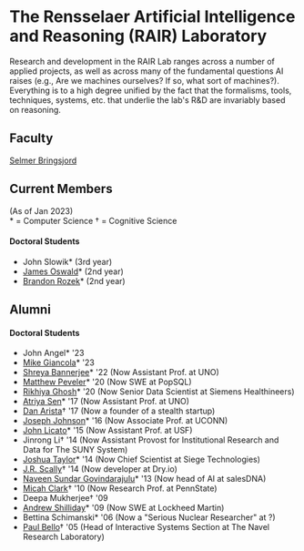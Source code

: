 # The Rensselaer Artificial Intelligence and Reasoning (RAIR) Laboratory

Research and development in the RAIR Lab ranges across a number of applied projects, as well as across many of the fundamental questions AI raises (e.g., Are we machines ourselves? If so, what sort of machines?). Everything is to a high degree unified by the fact that the formalisms, tools, techniques, systems, etc. that underlie the lab's R&D are invariably based on reasoning.

## Faculty 

[Selmer Bringsjord](https://homepages.rpi.edu/~brings/)

## Current Members
(As of Jan 2023)  
\* = Computer Science
† = Cognitive Science

#### Doctoral Students

* John Slowik* (3rd year)
* [James Oswald](https://jamesoswald.dev/)* (2nd year)
* [Brandon Rozek](https://brandonrozek.com/)* (2nd year)

## Alumni

#### Doctoral Students
* John Angel* '23
* [Mike Giancola](https://www.linkedin.com/in/mjgiancola/)* '23
* [Shreya Bannerjee](https://www.linkedin.com/in/shreyabbanerjee/)* '22 (Now Assistant Prof. at UNO)
* [Matthew Peveler](https://www.linkedin.com/in/mpeveler/)* '20 (Now SWE at PopSQL)
* [Rikhiya Ghosh](https://www.linkedin.com/in/rikhiyaghosh/)* '20 (Now Senior Data Scientist at Siemens Healthineers)
* [Atriya Sen](https://www.linkedin.com/in/atriyasen/)* '17 (Now Assistant Prof. at UNO)
* [Dan Arista](https://www.linkedin.com/in/danarista/)† '17 (Now a founder of a stealth startup)
* [Joseph Johnson](https://www.linkedin.com/in/jjohnson346/)* '16 (Now Associate Prof. at UCONN)
* [John Licato](https://www.linkedin.com/in/john-licato-04527325/)* '15 (Now Assistant Prof. at USF)
* Jinrong Li† '14 (Now Assistant Provost for Institutional Research and Data for The SUNY System)
* [Joshua Taylor](https://www.linkedin.com/in/joshua-taylor-77472b9/)* '14 (Now Chief Scientist at Siege Technologies)
* [J.R. Scally](https://www.linkedin.com/in/jrscally/)† '14 (Now developer at Dry.io)
* [Naveen Sundar Govindarajulu](https://www.linkedin.com/in/naveensundarg/)* '13 (Now head of AI at salesDNA)
* [Micah Clark](https://www.linkedin.com/in/micahhclark/)† '10 (Now Research Prof. at PennState)
* Deepa Mukherjee† '09
* [Andrew Shilliday](https://www.linkedin.com/in/andrew-shilliday-70726912/)* '09 (Now SWE at Lockheed Martin)
* Bettina Schimanski* '06 (Now a "Serious Nuclear Researcher" at ?)
* [Paul Bello](https://www.linkedin.com/in/paul-bello-31a3523/)† '05 (Head of Interactive Systems Section at The Navel Research Laboratory)
